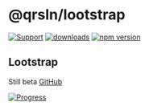 # @qrsln/lootstrap

[![Support](https://img.shields.io/badge/Support-white)](https://www.patreon.com/qrsln)
[![downloads](https://img.shields.io/npm/dm/@qrsln/lootstrap.svg)](https://npmcharts.com/compare/@qrsln/lootstrap?minimal=true)
[![npm version](https://badge.fury.io/js/%40qrsln%2Flootstrap.svg)](https://badge.fury.io/js/%40qrsln%2Flootstrap)

## Lootstrap
Still beta [GitHub](https://github.com/krsln/Lootstrap)

[![Progress](https://img.shields.io/badge/Demo‌‌‌‌‌‌‌-blue)](https://krsln.github.io/NgLootBox/Home)
